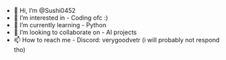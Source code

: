 - 👋 Hi, I’m @Sushi0452
- 👀 I’m interested in - Coding ofc :)
- 🌱 I’m currently learning - Python
- 💞️ I’m looking to collaborate on - AI projects
- 📫 How to reach me - Discord: verygoodvetr (i will probably not respond tho)
